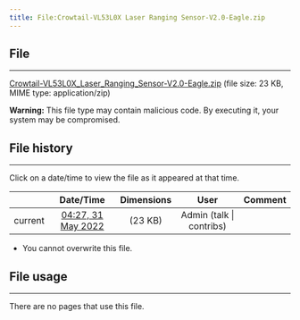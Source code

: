 ```yaml
---
title: File:Crowtail-VL53L0X Laser Ranging Sensor-V2.0-Eagle.zip
---
```


## File
--------

[Crowtail-VL53L0X_Laser_Ranging_Sensor-V2.0-Eagle.zip](https://wiki.elecrow.com/images/2/2b/Crowtail-VL53L0X_Laser_Ranging_Sensor-V2.0-Eagle.zip) (file size: 23 KB, MIME type: application/zip)

**Warning:** This file type may contain malicious code. By executing it, your system may be compromised.

## File history
--------

Click on a date/time to view the file as it appeared at that time.

|         |                          Date/Time                           | Dimensions  |                             User                             | Comment |
| :-----: | :----------------------------------------------------------: | :---------: | :----------------------------------------------------------: | :-----: |
| current | [04:27, 31 May 2022](https://wiki.elecrow.com/images/2/2b/Crowtail-VL53L0X_Laser_Ranging_Sensor-V2.0-Eagle.zip) | (23 KB) | Admin (talk \| contribs) |         |

- You cannot overwrite this file.

## File usage
--------

There are no pages that use this file.